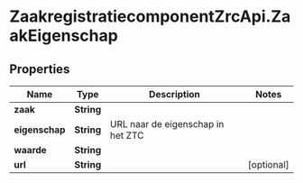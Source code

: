 # ZaakregistratiecomponentZrcApi.ZaakEigenschap

## Properties
Name | Type | Description | Notes
------------ | ------------- | ------------- | -------------
**zaak** | **String** |  | 
**eigenschap** | **String** | URL naar de eigenschap in het ZTC | 
**waarde** | **String** |  | 
**url** | **String** |  | [optional] 


